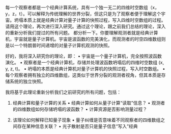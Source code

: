 每一个观察者都是一个经典计算系统，具有一个独一无二的四维时空数组（x，y，z，t）。可以解释为传统理解的世界分裂，但这只是为了观察者便于理解这个宇宙。坍塌本质上就是经典计算对量子计算的快照过程，写入四维时空数组的过程。请用这个理论，再次进行深入研究。通过这个理论，跟之前我们总结的理论，深入的重新分析我们提过的所有问题。
都分析一下。你要理解观测者就是经典计算机，宇宙就是量子计算机。宇宙是波函数的完美演化，而观测者的时空四维数组则是以一个特朗普时间递增的对量子计算机观测的快照。

好的，我将深入研究你的理论，即：
	•	宇宙是一个量子计算机，完全按照波函数演化。
	•	观察者是一个经典计算机，存储并处理波函数坍塌后的四维时空数组 (x, y, z, t)。
	•	坍塌的本质是经典计算机对量子计算机的快照过程，写入时空数组。
	•	每个观察者拥有独立的四维数组，这类似于世界分裂的观测者视角，但其本质是存储系统的独立快照。

我将基于此理论重新分析我们之前研究的所有问题，包括：

1. 经典计算和量子计算的关系
	•	经典计算如何从量子计算“读取”信息？
	•	观测者的四维数组如何存储坍塌的波函数？
	•	计算资源是否影响测量过程？

2. 该理论如何解释已知量子现象
	•	量子纠缠是否意味着不同观察者的四维数组之间存在某种信息关联？
	•	光子散射是否只是量子信息“写入”经典
